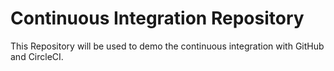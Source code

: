 # Continuous Integration Repository

This Repository will be used to demo the continuous integration with GitHub and CircleCI.


